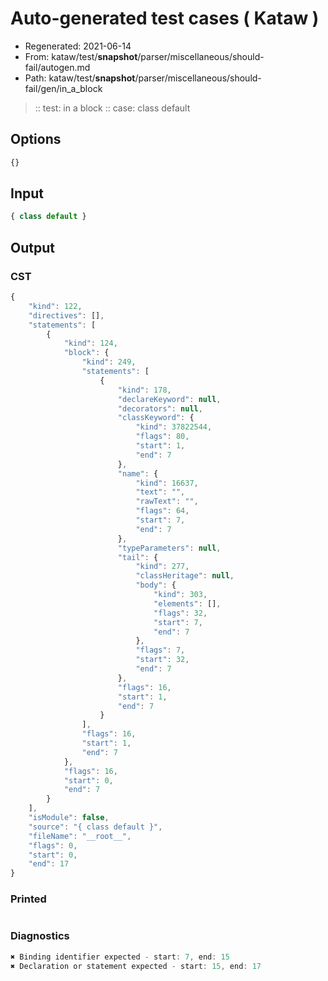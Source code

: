 # Auto-generated test cases ( Kataw )
- Regenerated: 2021-06-14
- From: kataw/test/__snapshot__/parser/miscellaneous/should-fail/autogen.md
- Path: kataw/test/__snapshot__/parser/miscellaneous/should-fail/gen/in_a_block
> :: test: in a block
> :: case: class default
## Options

`````js
{}
`````
## Input

`````js
{ class default }
`````
## Output

### CST

```javascript
{
    "kind": 122,
    "directives": [],
    "statements": [
        {
            "kind": 124,
            "block": {
                "kind": 249,
                "statements": [
                    {
                        "kind": 178,
                        "declareKeyword": null,
                        "decorators": null,
                        "classKeyword": {
                            "kind": 37822544,
                            "flags": 80,
                            "start": 1,
                            "end": 7
                        },
                        "name": {
                            "kind": 16637,
                            "text": "",
                            "rawText": "",
                            "flags": 64,
                            "start": 7,
                            "end": 7
                        },
                        "typeParameters": null,
                        "tail": {
                            "kind": 277,
                            "classHeritage": null,
                            "body": {
                                "kind": 303,
                                "elements": [],
                                "flags": 32,
                                "start": 7,
                                "end": 7
                            },
                            "flags": 7,
                            "start": 32,
                            "end": 7
                        },
                        "flags": 16,
                        "start": 1,
                        "end": 7
                    }
                ],
                "flags": 16,
                "start": 1,
                "end": 7
            },
            "flags": 16,
            "start": 0,
            "end": 7
        }
    ],
    "isModule": false,
    "source": "{ class default }",
    "fileName": "__root__",
    "flags": 0,
    "start": 0,
    "end": 17
}
```

### Printed

```javascript

```

### Diagnostics

```javascript
✖ Binding identifier expected - start: 7, end: 15
✖ Declaration or statement expected - start: 15, end: 17

```

